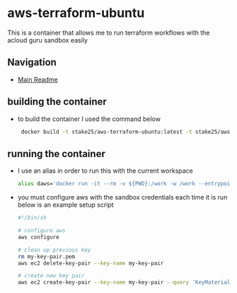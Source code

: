 # aws-terraform-ubuntu

 This is a container that allows me to run terraform workflows with the acloud guru sandbox easily

## Navigation

- [Main Readme](../README.md)

## building the container

- to build the container I used the command below
  ``` bash
   docker build -t stake25/aws-terraform-ubuntu:latest -t stake25/aws-terraform-ubuntu:1.0 .                                                                                                
  ```

## running the container

- I use an alias in order to run this with the current workspace

  ``` bash
  alias daws='docker run -it --rm -v ${PWD}:/work -w /work --entrypoint /bin/bash stake25/aws-terraform-ubuntu' 
  ```
  
- you must configure aws with the sandbox credentials each time it is run below is an example setup script

  ``` bash
  #!/bin/sh

  # configure aws
  aws configure

  # clean up previous key
  rm my-key-pair.pem
  aws ec2 delete-key-pair --key-name my-key-pair

  # create new key pair
  aws ec2 create-key-pair --key-name my-key-pair --query 'KeyMaterial' --output text > my-key-pair.pem

  ```
  
